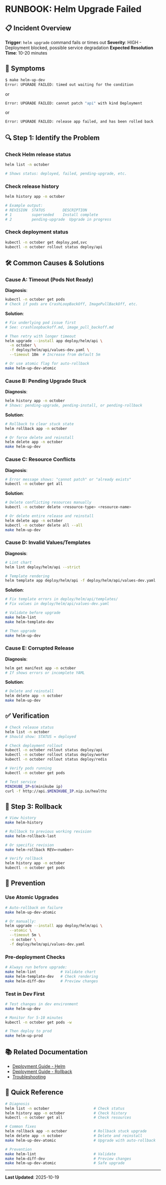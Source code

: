 # RUNBOOK: Helm Upgrade Failed

## 📋 Incident Overview

**Trigger**: `helm upgrade` command fails or times out
**Severity**: HIGH - Deployment blocked, possible service degradation
**Expected Resolution Time**: 10-20 minutes

## 🚨 Symptoms

```bash
$ make helm-up-dev
Error: UPGRADE FAILED: timed out waiting for the condition
```

or

```bash
Error: UPGRADE FAILED: cannot patch "api" with kind Deployment
```

or

```bash
Error: UPGRADE FAILED: release app failed, and has been rolled back
```

## 🔍 Step 1: Identify the Problem

### Check Helm release status
```bash
helm list -n october

# Shows status: deployed, failed, pending-upgrade, etc.
```

### Check release history
```bash
helm history app -n october

# Example output:
# REVISION  STATUS        DESCRIPTION
# 1         superseded    Install complete
# 2         pending-upgrade  Upgrade in progress
```

### Check deployment status
```bash
kubectl -n october get deploy,pod,svc
kubectl -n october rollout status deploy/api
```

## 🛠️ Common Causes & Solutions

### Cause A: Timeout (Pods Not Ready)

**Diagnosis**:
```bash
kubectl -n october get pods
# Check if pods are CrashLoopBackOff, ImagePullBackOff, etc.
```

**Solution**:
```bash
# Fix underlying pod issue first
# See: crashloopbackoff.md, image_pull_backoff.md

# Then retry with longer timeout
helm upgrade --install app deploy/helm/api \
  -n october \
  -f deploy/helm/api/values-dev.yaml \
  --timeout 10m  # Increase from default 5m

# Or use atomic flag for auto-rollback
make helm-up-dev-atomic
```

### Cause B: Pending Upgrade Stuck

**Diagnosis**:
```bash
helm history app -n october
# Shows: pending-upgrade, pending-install, or pending-rollback
```

**Solution**:
```bash
# Rollback to clear stuck state
helm rollback app -n october

# Or force delete and reinstall
helm delete app -n october
make helm-up-dev
```

### Cause C: Resource Conflicts

**Diagnosis**:
```bash
# Error message shows: "cannot patch" or "already exists"
kubectl -n october get all
```

**Solution**:
```bash
# Delete conflicting resources manually
kubectl -n october delete <resource-type> <resource-name>

# Or delete entire release and reinstall
helm delete app -n october
kubectl -n october delete all --all
make helm-up-dev
```

### Cause D: Invalid Values/Templates

**Diagnosis**:
```bash
# Lint chart
helm lint deploy/helm/api --strict

# Template rendering
helm template app deploy/helm/api -f deploy/helm/api/values-dev.yaml
```

**Solution**:
```bash
# Fix template errors in deploy/helm/api/templates/
# Fix values in deploy/helm/api/values-dev.yaml

# Validate before upgrade
make helm-lint
make helm-template-dev

# Then upgrade
make helm-up-dev
```

### Cause E: Corrupted Release

**Diagnosis**:
```bash
helm get manifest app -n october
# If shows errors or incomplete YAML
```

**Solution**:
```bash
# Delete and reinstall
helm delete app -n october
make helm-up-dev
```

## ✅ Verification

```bash
# Check release status
helm list -n october
# Should show: STATUS = deployed

# Check deployment rollout
kubectl -n october rollout status deploy/api
kubectl -n october rollout status deploy/worker
kubectl -n october rollout status deploy/redis

# Verify pods running
kubectl -n october get pods

# Test service
MINIKUBE_IP=$(minikube ip)
curl -f http://api.$MINIKUBE_IP.nip.io/healthz
```

## 🔁 Step 3: Rollback

```bash
# View history
make helm-history

# Rollback to previous working revision
make helm-rollback-last

# Or specific revision
make helm-rollback REV=<number>

# Verify rollback
helm history app -n october
kubectl -n october get pods
```

## 🚀 Prevention

### Use Atomic Upgrades
```bash
# Auto-rollback on failure
make helm-up-dev-atomic

# Or manually:
helm upgrade --install app deploy/helm/api \
  --atomic \
  --timeout 5m \
  -n october \
  -f deploy/helm/api/values-dev.yaml
```

### Pre-deployment Checks
```bash
# Always run before upgrade:
make helm-lint           # Validate chart
make helm-template-dev   # Check rendering
make helm-diff-dev       # Preview changes
```

### Test in Dev First
```bash
# Test changes in dev environment
make helm-up-dev

# Monitor for 5-10 minutes
kubectl -n october get pods -w

# Then deploy to prod
make helm-up-prod
```

## 📚 Related Documentation

- [Deployment Guide - Helm](../DEPLOYMENT_GUIDE.md#helm-deployment)
- [Deployment Guide - Rollback](../DEPLOYMENT_GUIDE.md#rollback-process)
- [Troubleshooting](../TROUBLESHOOTING.md#helm-issues)

## 🔑 Quick Reference

```bash
# Diagnosis
helm list -n october                    # Check status
helm history app -n october             # Check history
kubectl -n october get all              # Check resources

# Common fixes
helm rollback app -n october            # Rollback stuck upgrade
helm delete app -n october              # Delete and reinstall
make helm-up-dev-atomic                 # Upgrade with auto-rollback

# Prevention
make helm-lint                          # Validate
make helm-diff-dev                      # Preview changes
make helm-up-dev-atomic                 # Safe upgrade
```

---

**Last Updated**: 2025-10-19

